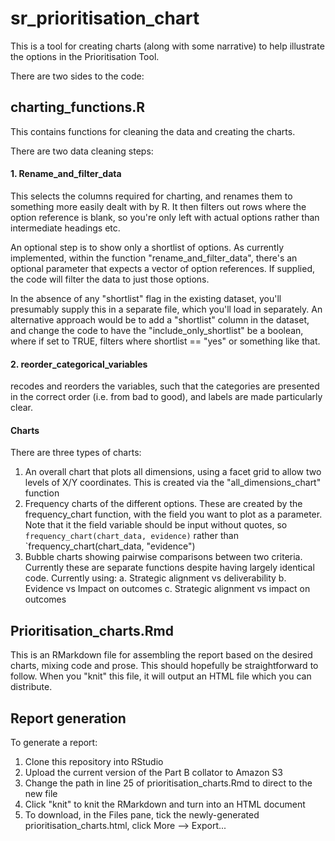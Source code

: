 # sr_prioritisation_chart

This is a tool for creating charts (along with some narrative) to help illustrate the options in the Prioritisation Tool.

There are two sides to the code:

## charting_functions.R

This contains functions for cleaning the data and creating the charts.

There are two data cleaning steps:

#### 1. Rename_and_filter_data

This selects the columns required for charting, and renames them to something more easily dealt with by R. It then filters out rows where the option reference is blank, so you're only left with actual options rather than intermediate headings etc.

An optional step is to show only a shortlist of options. As currently implemented, within the function "rename_and_filter_data", there's an optional parameter that expects a vector of option references. If supplied, the code will filter the data to just those options. 

In the absence of any "shortlist" flag in the existing dataset, you'll presumably supply this in a separate file, which you'll load in separately. An alternative approach would be to add a "shortlist" column in the dataset, and change the code to have the "include_only_shortlist" be a boolean, where if set to TRUE, filters where shortlist == "yes" or something like that.

#### 2. reorder_categorical_variables
recodes and reorders the variables, such that the categories are presented in the correct order (i.e. from bad to good), and labels are made particularly clear.

#### Charts

There are three types of charts:

1. An overall chart that plots all dimensions, using a facet grid to allow two levels of X/Y coordinates. This is created via the "all_dimensions_chart" function
2. Frequency charts of the different options. These are created by the frequency_chart function, with the field you want to plot as a parameter. Note that it the field variable should be input without quotes, so `frequency_chart(chart_data, evidence)` rather than `frequency_chart(chart_data, "evidence")
3. Bubble charts showing pairwise comparisons between two criteria. Currently these are separate functions despite having largely identical code. Currently using:
    a. Strategic alignment vs deliverability
    b. Evidence vs Impact on outcomes
    c. Strategic alignment vs impact on outcomes


## Prioritisation_charts.Rmd

This is an RMarkdown file for assembling the report based on the desired charts, mixing code and prose. This should hopefully be straightforward to follow. When you "knit" this file, it will output an HTML file which you can distribute.

## Report generation

To generate a report:

1. Clone this repository into RStudio
2. Upload the current version of the Part B collator to Amazon S3
3. Change the path in line 25 of prioritisation_charts.Rmd to direct to the new file
4. Click "knit" to knit the RMarkdown and turn into an HTML document
5. To download, in the Files pane, tick the newly-generated prioritisation_charts.html, click More --> Export...


